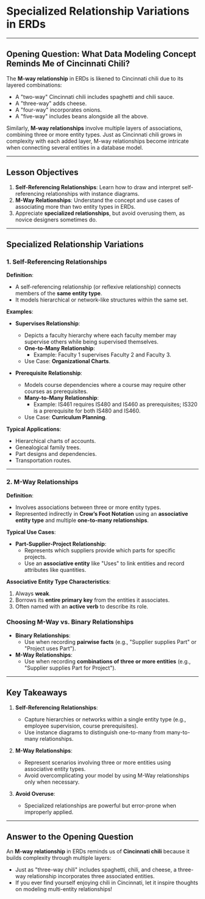 # Specialized Relationship Variations in ERDs

---

## Opening Question: What Data Modeling Concept Reminds Me of Cincinnati Chili?

The **M-way relationship** in ERDs is likened to Cincinnati chili due to its layered combinations:
- A "two-way" Cincinnati chili includes spaghetti and chili sauce.
- A "three-way" adds cheese.
- A "four-way" incorporates onions.
- A "five-way" includes beans alongside all the above.

Similarly, **M-way relationships** involve multiple layers of associations, combining three or more entity types. Just as Cincinnati chili grows in complexity with each added layer, M-way relationships become intricate when connecting several entities in a database model.

---

## Lesson Objectives

1. **Self-Referencing Relationships**: Learn how to draw and interpret self-referencing relationships with instance diagrams.
2. **M-Way Relationships**: Understand the concept and use cases of associating more than two entity types in ERDs.
3. Appreciate **specialized relationships**, but avoid overusing them, as novice designers sometimes do.

---

## Specialized Relationship Variations

### 1. Self-Referencing Relationships

**Definition**:
- A self-referencing relationship (or reflexive relationship) connects members of the **same entity type**.
- It models hierarchical or network-like structures within the same set.

**Examples**:
- **Supervises Relationship**:
  - Depicts a faculty hierarchy where each faculty member may supervise others while being supervised themselves.
  - **One-to-Many Relationship**:
    - Example: Faculty 1 supervises Faculty 2 and Faculty 3.
  - Use Case: **Organizational Charts**.

- **Prerequisite Relationship**:
  - Models course dependencies where a course may require other courses as prerequisites.
  - **Many-to-Many Relationship**:
    - Example: IS461 requires IS480 and IS460 as prerequisites; IS320 is a prerequisite for both IS480 and IS460.
  - Use Case: **Curriculum Planning**.

**Typical Applications**:
- Hierarchical charts of accounts.
- Genealogical family trees.
- Part designs and dependencies.
- Transportation routes.

---

### 2. M-Way Relationships

**Definition**:
- Involves associations between three or more entity types.
- Represented indirectly in **Crow’s Foot Notation** using an **associative entity type** and multiple **one-to-many relationships**.

**Typical Use Cases**:
- **Part-Supplier-Project Relationship**:
  - Represents which suppliers provide which parts for specific projects.
  - Use an **associative entity** like "Uses" to link entities and record attributes like quantities.

**Associative Entity Type Characteristics**:
1. Always **weak**.
2. Borrows its **entire primary key** from the entities it associates.
3. Often named with an **active verb** to describe its role.

### Choosing M-Way vs. Binary Relationships
- **Binary Relationships**:
  - Use when recording **pairwise facts** (e.g., "Supplier supplies Part" or "Project uses Part").
- **M-Way Relationships**:
  - Use when recording **combinations of three or more entities** (e.g., "Supplier supplies Part for Project").

---

## Key Takeaways

1. **Self-Referencing Relationships**:
   - Capture hierarchies or networks within a single entity type (e.g., employee supervision, course prerequisites).
   - Use instance diagrams to distinguish one-to-many from many-to-many relationships.

2. **M-Way Relationships**:
   - Represent scenarios involving three or more entities using associative entity types.
   - Avoid overcomplicating your model by using M-Way relationships only when necessary.

3. **Avoid Overuse**:
   - Specialized relationships are powerful but error-prone when improperly applied.

---

## Answer to the Opening Question

An **M-way relationship** in ERDs reminds us of **Cincinnati chili** because it builds complexity through multiple layers:
- Just as "three-way chili" includes spaghetti, chili, and cheese, a three-way relationship incorporates three associated entities.
- If you ever find yourself enjoying chili in Cincinnati, let it inspire thoughts on modeling multi-entity relationships!